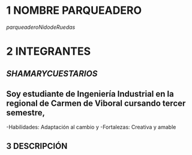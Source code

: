 # **1 NOMBRE PARQUEADERO**
   $parqueadero  Nido  de  Ruedas$
# **2 INTEGRANTES**
   ## $SHAMARY CUESTA RIOS$ 
   ## Soy estudiante de Ingeniería Industrial en la regional de Carmen de Viboral cursando tercer semestre, 
   
   -Habilidades: Adaptación al cambio y
   -Fortalezas: Creativa y amable
   
## **3 DESCRIPCIÓN**
